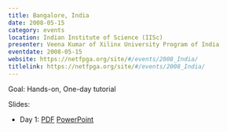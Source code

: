 ```yaml
---
title: Bangalore, India
date: 2008-05-15
category: events
location: Indian Institute of Science (IISc)
presenter: Veena Kumar of Xilinx University Program of India
eventdate: 2008-05-15
website: https://netfpga.org/site/#/events/2008_India/
titlelink: https://netfpga.org/site/#/events/2008_India/
---
```


Goal: Hands-on, One-day tutorial

Slides:
- Day 1: [PDF](https://docs.google.com/open?id=0B4EuVzA5UdPRRmVwN1FaTFRoalk) [PowerPoint](https://docs.google.com/open?id=0B4EuVzA5UdPRS1lLNzdWdy0zY28)
